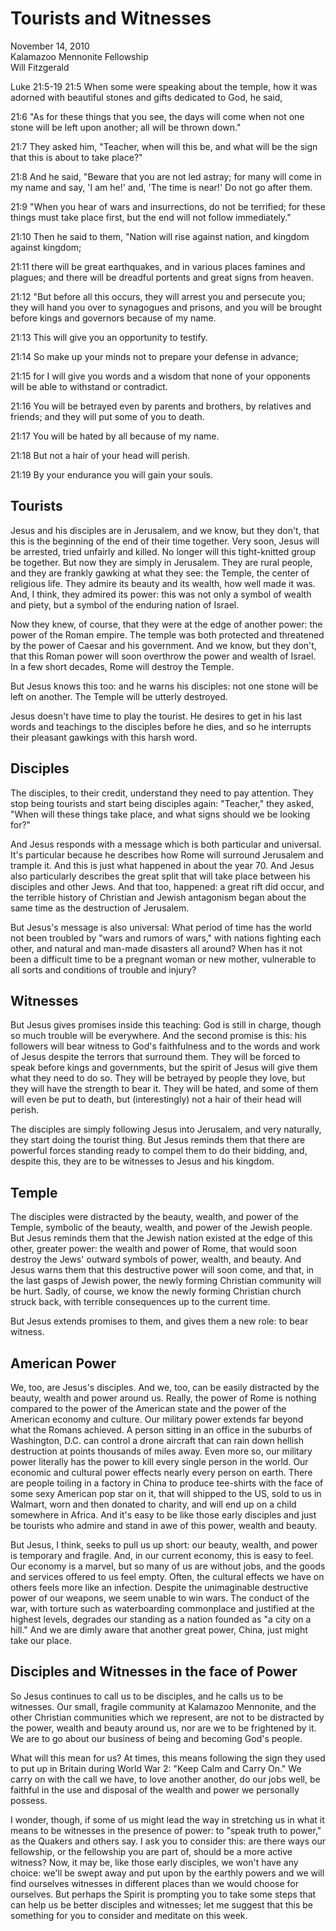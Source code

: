 # Tourists and Witnesses #
November 14, 2010   
Kalamazoo Mennonite Fellowship  
Will Fitzgerald

Luke 21:5-19
21:5 When some were speaking about the temple, how it was adorned with beautiful stones and gifts dedicated to God, he said,
   
21:6 "As for these things that you see, the days will come when not one stone will be left upon another; all will be thrown down."

21:7 They asked him, "Teacher, when will this be, and what will be the sign that this is about to take place?"

21:8 And he said, "Beware that you are not led astray; for many will come in my name and say, 'I am he!' and, 'The time is near!' Do not go after them.

21:9 "When you hear of wars and insurrections, do not be terrified; for these things must take place first, but the end will not follow immediately."

21:10 Then he said to them, "Nation will rise against nation, and kingdom against kingdom;

21:11 there will be great earthquakes, and in various places famines and plagues; and there will be dreadful portents and great signs from heaven.

21:12 "But before all this occurs, they will arrest you and persecute you; they will hand you over to synagogues and prisons, and you will be brought before kings and governors because of my name.

21:13 This will give you an opportunity to testify.

21:14 So make up your minds not to prepare your defense in advance;

21:15 for I will give you words and a wisdom that none of your opponents will be able to withstand or contradict.

21:16 You will be betrayed even by parents and brothers, by relatives and friends; and they will put some of you to death.

21:17 You will be hated by all because of my name.

21:18 But not a hair of your head will perish.

21:19 By your endurance you will gain your souls.

## Tourists ##

Jesus and his disciples are in Jerusalem, and we know, but they don't, that this is the beginning of the end of their time together. Very soon, Jesus will be arrested, tried unfairly and killed. No longer will this tight-knitted group be together. But now they are simply in Jerusalem. They are rural people, and they are frankly gawking at what they see: the Temple, the center of religious life. They admire its beauty and its wealth, how well made it was. And, I think, they admired its power: this was not only a symbol of wealth and piety, but a symbol of the enduring nation of Israel. 

Now they knew, of course, that they were at the edge of another power: the power of the Roman empire. The temple was both protected and threatened by the power of Caesar and his government. And we know, but they don't, that this Roman   power will soon overthrow the power and wealth of Israel. In a few short decades, Rome will destroy the Temple. 

But Jesus knows this too: and he warns his disciples: not one stone will be left on another. The Temple will be utterly destroyed. 

Jesus doesn't have time to play the tourist. He desires to get in his last words and teachings to the disciples before he dies, and so he interrupts their pleasant gawkings with this harsh word.

## Disciples ##

The disciples, to their credit, understand they need to pay attention. They stop being tourists and start being disciples again: "Teacher," they asked, "When will these things take place, and what signs should we be looking for?"

And Jesus responds with a message which is both particular and universal. It's particular because he describes how Rome will surround Jerusalem and trample it. And this is just what happened in about the year 70. And Jesus also particularly describes the great split that will take place between his disciples and other Jews. And that too, happened: a great rift did occur, and the terrible history of Christian and Jewish antagonism began about the same time as the destruction of Jerusalem. 

But Jesus's message is also universal: What period of time has the world not been troubled by "wars and rumors of wars," with nations fighting each other, and natural and man-made disasters all around? When has it not been a difficult time to be a pregnant woman or new mother, vulnerable to all sorts and conditions of trouble and injury? 

## Witnesses ##

But Jesus gives promises inside this teaching: God is still in charge, though so much trouble will be everywhere. And the second promise is this: his followers will bear witness to God's faithfulness and to the words and work of Jesus despite the terrors that surround them. They will be forced to speak before kings and governments, but the spirit of Jesus will give them what they need to do so. They will be betrayed by people they love, but they will have the strength to bear it. They will be hated, and some of them will even be put to death, but (interestingly) not a hair of their head will perish. 

The disciples are simply following Jesus into Jerusalem, and very naturally, they start doing the tourist thing. But Jesus reminds them that there are powerful forces standing ready to compel them to do their bidding, and, despite this, they are to be witnesses to Jesus and his kingdom. 

## Temple ##

The disciples were distracted by the beauty, wealth, and power of the Temple, symbolic of the beauty, wealth, and power of the Jewish people. But Jesus reminds them that the Jewish nation existed at the edge of this other, greater power: the wealth and power of Rome, that would soon destroy the Jews' outward symbols of power, wealth, and beauty. And Jesus warns them that this destructive power will soon come, and that, in the last gasps of Jewish power, the newly forming Christian community will be hurt. Sadly, of course, we know the newly forming Christian church struck back, with terrible consequences up to the current time.

But Jesus extends promises to them, and gives them a new role: to bear witness. 

## American Power ##

We, too, are Jesus's disciples. And we, too, can be easily distracted by the beauty, wealth and power around us. Really, the power of Rome is nothing compared to the power of the American state and the power of the American economy and culture. Our military power extends far beyond what the Romans achieved. A person sitting in an office in the suburbs of Washington, D.C. can control a drone aircraft that can rain down hellish destruction at points thousands of miles away. Even more so, our military power literally has the power to kill every single person in the world. Our economic and cultural power effects nearly every person on earth. There are people toiling in a factory in China to produce tee-shirts with the face of some sexy American pop star on it, that will shipped to the US, sold to us in Walmart, worn and then donated to charity, and will end up on a child somewhere in Africa. And it's easy to be like those early disciples and just be tourists who admire and stand in awe of this power, wealth and beauty.

But Jesus, I think, seeks to pull us up short: our beauty, wealth, and power is temporary and fragile. And, in our current economy, this is easy to feel. Our economy is a marvel, but so many of us are without jobs, and the goods and services offered to us feel empty. Often, the cultural effects we have on others feels more like an infection. Despite the unimaginable destructive power of our weapons, we seem unable to win wars. The conduct of the war, with torture such as waterboarding commonplace and justified at the highest levels, degrades our standing as a nation founded as "a city on a hill." And we are dimly aware that another great power, China, just might take our place.

## Disciples and Witnesses in the face of Power ##

So Jesus continues to call us to be disciples, and he calls us to be witnesses. Our small, fragile community at Kalamazoo Mennonite, and the other Christian communities which we represent, are not to be distracted by the power, wealth and beauty around us, nor are we to be frightened by it. We are to go about our business of being and becoming God's people. 

What will this mean for us? At times, this means following the sign they used to put up in Britain during World War 2: "Keep Calm and Carry On." We carry on with the call we have, to love another another, do our jobs well, be faithful in the use and disposal of the wealth and power we personally possess. 

I wonder, though, if some of us might lead the way in stretching us in what it means to be witnesses in the presence of power: to "speak truth to power," as the Quakers and others say. I ask you to consider this: are there ways our fellowship, or the fellowship you are part of, should be a more active witness? Now, it may be, like those early disciples, we won't have any choice: we'll be swept away and put upon by the earthly powers and we will find ourselves witnesses in different places than we would choose for ourselves. But perhaps the Spirit is prompting you to take some steps that can help us be better disciples and witnesses; let me suggest that this be something for you to consider and meditate on this week. 

